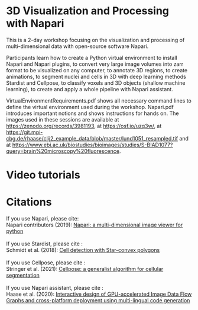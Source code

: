 # 3D Visualization and Processing with Napari
This is a 2-day workshop focusing on the visualization and processing of multi-dimensional data with open-source software Napari.

Participants learn how to create a Python virtual environment to install Napari and Napari plugins, to convert very large image volumes into zarr format to be visualized on any computer, to annotate 3D regions, to create animations, to segment nuclei and cells in 3D with deep learning methods Stardist and Cellpose, to classify voxels and 3D objects (shallow machine learning), to create and apply a whole pipeline with Napari assistant.

VirtualEnvironmentRequirements.pdf shows all necessary command lines to define the virtual environment used during the workshop. Napari.pdf introduces important notions and shows instructions for hands on. The images used in these sessions are available at https://zenodo.org/records/3981193, at https://osf.io/uzq3w/, at https://git.mpi-cbg.de/rhaase/clij2_example_data/blob/master/lund1051_resampled.tif and at https://www.ebi.ac.uk/biostudies/bioimages/studies/S-BIAD1077?query=brain%20microscopy%20fluorescence.


# Video tutorials


# Citations
If you use Napari, please cite: <br> 
Napari contributors (2019): [Napari: a multi-dimensional image viewer for python](https://zenodo.org/records/13309520) <br><br> 
If you use Stardist, please cite : <br>
Schmidt et al. (2018): [Cell detection with Star-convex polygons](https://doi.org/10.1007/978-3-030-00934-2_30) <br><br> 
If you use Cellpose, please cite : <br>
Stringer et al. (2021): [Cellpose: a generalist algorithm for cellular segmentation](https://doi.org/10.1038/s41592-020-01018-x) <br><br>
If you use Napari assistant, please cite : <br>
Haase et al. (2020): [Interactive design of GPU-accelerated Image Data Flow Graphs and cross-platform deployment using multi-lingual code generation](https://doi.org/10.1101/2020.11.19.386565)
